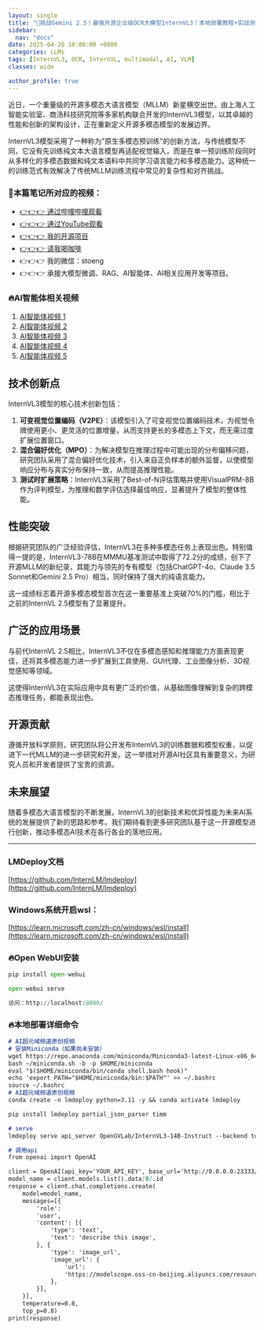 ```yaml
---
layout: single  
title: "🚀挑战Gemini 2.5！最强开源企业级OCR大模型InternVL3！本地部署教程+实战测评全纪录，轻松搞定潦草手写汉字、模糊PDF扫描件、模糊复杂表格，效果炸裂超过人眼！支持Open WebUI"  
sidebar:
  nav: "docs"
date: 2025-04-20 10:00:00 +0800  
categories: LLMs
tags: [InternVL3, OCR, InternVL, multimodal, AI, VLM]
classes: wide  

author_profile: true  
---
```


近日，一个重量级的开源多模态大语言模型（MLLM）新星横空出世。由上海人工智能实验室、商汤科技研究院等多家机构联合开发的InternVL3模型，以其卓越的性能和创新的架构设计，正在重新定义开源多模态模型的发展边界。

InternVL3模型采用了一种称为"原生多模态预训练"的创新方法，与传统模型不同，它没有先训练纯文本大语言模型再适配视觉输入，而是在单一预训练阶段同时从多样化的多模态数据和纯文本语料中共同学习语言能力和多模态能力。这种统一的训练范式有效解决了传统MLLM训练流程中常见的复杂性和对齐挑战。

### 🚀本篇笔记所对应的视频：

- [👉👉👉 通过哔哩哔哩观看](https://www.bilibili.com/video/BV1rjZSYtExH/)
- [👉👉👉 通过YouTube观看](https://youtu.be/_EqUR0dYGtE)
- [👉👉👉 我的开源项目](https://github.com/win4r/AISuperDomain)
- [👉👉👉 请我喝咖啡](https://ko-fi.com/aila)
- 👉👉👉 我的微信：stoeng
- 👉👉👉 承接大模型微调、RAG、AI智能体、AI相关应用开发等项目。

### 🔥AI智能体相关视频

1. [AI智能体视频 1](https://youtu.be/vYm0brFoMwA) 
2. [AI智能体视频 2](https://youtu.be/szTXELuaJos)  
3. [AI智能体视频 3](https://youtu.be/szTXELuaJos)  
4. [AI智能体视频 4](https://youtu.be/RxR3x_Uyq4c)  
5. [AI智能体视频 5](https://youtu.be/IrTEDPnEVvU)  


## 技术创新点

InternVL3模型的核心技术创新包括：

1. **可变视觉位置编码（V2PE）**：该模型引入了可变视觉位置编码技术，为视觉令牌使用更小、更灵活的位置增量，从而支持更长的多模态上下文，而无需过度扩展位置窗口。
2. **混合偏好优化（MPO）**：为解决模型在推理过程中可能出现的分布偏移问题，研究团队采用了混合偏好优化技术，引入来自正负样本的额外监督，以使模型响应分布与真实分布保持一致，从而提高推理性能。
3. **测试时扩展策略**：InternVL3采用了Best-of-N评估策略并使用VisualPRM-8B作为评判模型，为推理和数学评估选择最佳响应，显著提升了模型的整体性能。

## 性能突破

根据研究团队的广泛经验评估，InternVL3在多种多模态任务上表现出色。特别值得一提的是，InternVL3-78B在MMMU基准测试中取得了72.2分的成绩，创下了开源MLLM的新纪录，其能力与领先的专有模型（包括ChatGPT-4o、Claude 3.5 Sonnet和Gemini 2.5 Pro）相当，同时保持了强大的纯语言能力。

这一成绩标志着开源多模态模型首次在这一重要基准上突破70%的门槛，相比于之前的InternVL 2.5模型有了显著提升。

## 广泛的应用场景

与前代InternVL 2.5相比，InternVL3不仅在多模态感知和推理能力方面表现更佳，还将其多模态能力进一步扩展到工具使用、GUI代理、工业图像分析、3D视觉感知等领域。

这使得InternVL3在实际应用中具有更广泛的价值，从基础图像理解到复杂的跨模态推理任务，都能表现出色。

## 开源贡献

遵循开放科学原则，研究团队将公开发布InternVL3的训练数据和模型权重，以促进下一代MLLM的进一步研究和开发。这一举措对开源AI社区具有重要意义，为研究人员和开发者提供了宝贵的资源。

## 未来展望

随着多模态大语言模型的不断发展，InternVL3的创新技术和优异性能为未来AI系统的发展提供了新的思路和参考。我们期待看到更多研究团队基于这一开源模型进行创新，推动多模态AI技术在各行各业的落地应用。

---

### LMDeploy文档

[https://github.com/InternLM/lmdeploy](https://github.com/InternLM/lmdeploy)

### Windows系统开启wsl：
[https://learn.microsoft.com/zh-cn/windows/wsl/install](https://learn.microsoft.com/zh-cn/windows/wsl/install)

### 🔥Open WebUI安装

```python
pip install open-webui

open-webui serve

访问：http://localhost:8080/
```

### 🔥本地部署详细命令

```markdown
# AI超元域频道原创视频
# 安装Miniconda（如果尚未安装）
wget https://repo.anaconda.com/miniconda/Miniconda3-latest-Linux-x86_64.sh -O ~/miniconda.sh
bash ~/miniconda.sh -b -p $HOME/miniconda
eval "$($HOME/miniconda/bin/conda shell.bash hook)"
echo 'export PATH="$HOME/miniconda/bin:$PATH"' >> ~/.bashrc
source ~/.bashrc
# AI超元域频道原创视频
conda create -n lmdeploy python=3.11 -y && conda activate lmdeploy

pip install lmdeploy partial_json_parser timm

# serve
lmdeploy serve api_server OpenGVLab/InternVL3-14B-Instruct --backend turbomind --server-port 23333 --tp 2 --chat-template internvl2_5

# 调用api
from openai import OpenAI

client = OpenAI(api_key='YOUR_API_KEY', base_url='http://0.0.0.0:23333/v1')
model_name = client.models.list().data[0].id
response = client.chat.completions.create(
    model=model_name,
    messages=[{
        'role':
        'user',
        'content': [{
            'type': 'text',
            'text': 'describe this image',
        }, {
            'type': 'image_url',
            'image_url': {
                'url':
                'https://modelscope.oss-cn-beijing.aliyuncs.com/resource/tiger.jpeg',
            },
        }],
    }],
    temperature=0.8,
    top_p=0.8)
print(response)
```